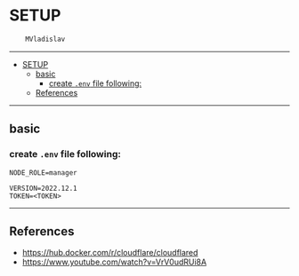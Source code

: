 # SETUP

```sh
    MVladislav
```

---

- [SETUP](#setup)
  - [basic](#basic)
    - [create `.env` file following:](#create-env-file-following)
  - [References](#references)

---

## basic

### create `.env` file following:

```env
NODE_ROLE=manager

VERSION=2022.12.1
TOKEN=<TOKEN>
```

---

## References

- <https://hub.docker.com/r/cloudflare/cloudflared>
- <https://www.youtube.com/watch?v=VrV0udRUi8A>

